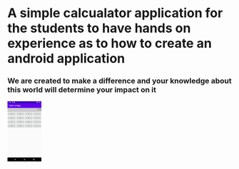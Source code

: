 # A simple calcualator application for the students to have hands on experience as to how to create an android application

### We are created to make a difference and your knowledge about this world will determine your impact on it

<img src="image_one.png" width="15%">


